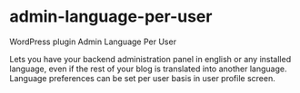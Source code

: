 admin-language-per-user
==========================
WordPress plugin Admin Language Per User

Lets you have your backend administration panel in english or any installed language, even if the rest of your blog is translated into another language. Language preferences can be set per user basis in user profile screen.